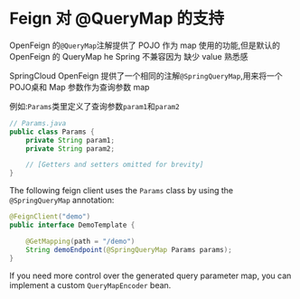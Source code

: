# Feign 对 @QueryMap 的支持

OpenFeign 的`@QueryMap`注解提供了 POJO 作为 map 使用的功能,但是默认的 OpenFeign 的 QueryMap he Spring 不兼容因为 缺少 value 熟悉感

SpringCloud OpenFeign 提供了一个相同的注解`@SpringQueryMap`,用来将一个 POJO桌和 Map 参数作为查询参数 map

例如:`Params`类里定义了查询参数`param1`和`param2`

```java
// Params.java
public class Params {
    private String param1;
    private String param2;

    // [Getters and setters omitted for brevity]
}
```

The following feign client uses the `Params` class by using the `@SpringQueryMap` annotation:

```java
@FeignClient("demo")
public interface DemoTemplate {

    @GetMapping(path = "/demo")
    String demoEndpoint(@SpringQueryMap Params params);
}
```

If you need more control over the generated query parameter map, you can implement a custom `QueryMapEncoder` bean.

